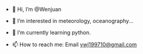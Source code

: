 - 👋 Hi, I’m @Wenjuan
- 👀 I’m interested in meteorology, oceanography...
- 🌱 I’m currently learning python.

- 📫 How to reach me: Email ywj199710@gmail.com

<!---
WenjuanYu1997/WenjuanYu1997 is a ✨ special ✨ repository because its `README.md` (this file) appears on your GitHub profile.
You can click the Preview link to take a look at your changes.
--->
